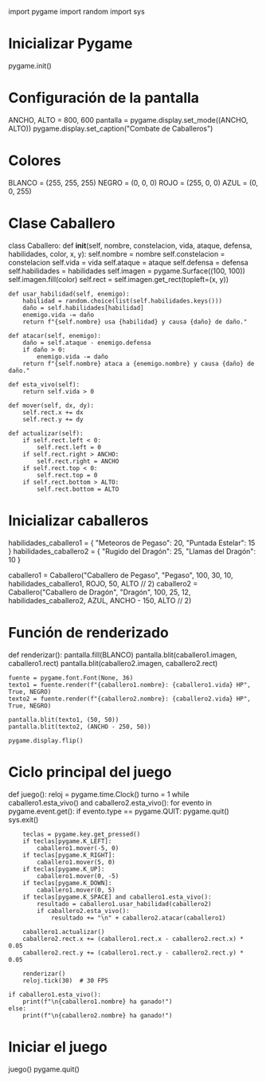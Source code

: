 import pygame
import random
import sys

# Inicializar Pygame
pygame.init()

# Configuración de la pantalla
ANCHO, ALTO = 800, 600
pantalla = pygame.display.set_mode((ANCHO, ALTO))
pygame.display.set_caption("Combate de Caballeros")

# Colores
BLANCO = (255, 255, 255)
NEGRO = (0, 0, 0)
ROJO = (255, 0, 0)
AZUL = (0, 0, 255)

# Clase Caballero
class Caballero:
    def __init__(self, nombre, constelacion, vida, ataque, defensa, habilidades, color, x, y):
        self.nombre = nombre
        self.constelacion = constelacion
        self.vida = vida
        self.ataque = ataque
        self.defensa = defensa
        self.habilidades = habilidades
        self.imagen = pygame.Surface((100, 100))
        self.imagen.fill(color)
        self.rect = self.imagen.get_rect(topleft=(x, y))
    
    def usar_habilidad(self, enemigo):
        habilidad = random.choice(list(self.habilidades.keys()))
        daño = self.habilidades[habilidad]
        enemigo.vida -= daño
        return f"{self.nombre} usa {habilidad} y causa {daño} de daño."

    def atacar(self, enemigo):
        daño = self.ataque - enemigo.defensa
        if daño > 0:
            enemigo.vida -= daño
        return f"{self.nombre} ataca a {enemigo.nombre} y causa {daño} de daño."

    def esta_vivo(self):
        return self.vida > 0

    def mover(self, dx, dy):
        self.rect.x += dx
        self.rect.y += dy

    def actualizar(self):
        if self.rect.left < 0:
            self.rect.left = 0
        if self.rect.right > ANCHO:
            self.rect.right = ANCHO
        if self.rect.top < 0:
            self.rect.top = 0
        if self.rect.bottom > ALTO:
            self.rect.bottom = ALTO

# Inicializar caballeros
habilidades_caballero1 = {
    "Meteoros de Pegaso": 20,
    "Puntada Estelar": 15
}
habilidades_caballero2 = {
    "Rugido del Dragón": 25,
    "Llamas del Dragón": 10
}

caballero1 = Caballero("Caballero de Pegaso", "Pegaso", 100, 30, 10, habilidades_caballero1, ROJO, 50, ALTO // 2)
caballero2 = Caballero("Caballero de Dragón", "Dragón", 100, 25, 12, habilidades_caballero2, AZUL, ANCHO - 150, ALTO // 2)

# Función de renderizado
def renderizar():
    pantalla.fill(BLANCO)
    pantalla.blit(caballero1.imagen, caballero1.rect)
    pantalla.blit(caballero2.imagen, caballero2.rect)
    
    fuente = pygame.font.Font(None, 36)
    texto1 = fuente.render(f"{caballero1.nombre}: {caballero1.vida} HP", True, NEGRO)
    texto2 = fuente.render(f"{caballero2.nombre}: {caballero2.vida} HP", True, NEGRO)
    
    pantalla.blit(texto1, (50, 50))
    pantalla.blit(texto2, (ANCHO - 250, 50))

    pygame.display.flip()

# Ciclo principal del juego
def juego():
    reloj = pygame.time.Clock()
    turno = 1
    while caballero1.esta_vivo() and caballero2.esta_vivo():
        for evento in pygame.event.get():
            if evento.type == pygame.QUIT:
                pygame.quit()
                sys.exit()

        teclas = pygame.key.get_pressed()
        if teclas[pygame.K_LEFT]:
            caballero1.mover(-5, 0)
        if teclas[pygame.K_RIGHT]:
            caballero1.mover(5, 0)
        if teclas[pygame.K_UP]:
            caballero1.mover(0, -5)
        if teclas[pygame.K_DOWN]:
            caballero1.mover(0, 5)
        if teclas[pygame.K_SPACE] and caballero1.esta_vivo():
            resultado = caballero1.usar_habilidad(caballero2)
            if caballero2.esta_vivo():
                resultado += "\n" + caballero2.atacar(caballero1)
        
        caballero1.actualizar()
        caballero2.rect.x += (caballero1.rect.x - caballero2.rect.x) * 0.05
        caballero2.rect.y += (caballero1.rect.y - caballero2.rect.y) * 0.05

        renderizar()
        reloj.tick(30)  # 30 FPS

    if caballero1.esta_vivo():
        print(f"\n{caballero1.nombre} ha ganado!")
    else:
        print(f"\n{caballero2.nombre} ha ganado!")

# Iniciar el juego
juego()
pygame.quit()

